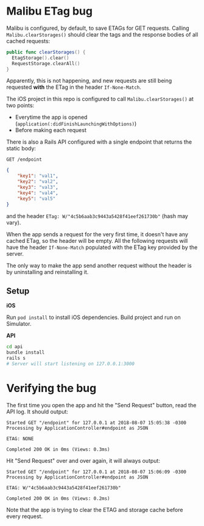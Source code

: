 # Malibu ETag bug

Malibu is configured, by default, to save ETAGs for GET requests. Calling `Malibu.clearStorages()`
should clear the tags and the response bodies of all cached requests:

```swift
public func clearStorages() {
  EtagStorage().clear()
  RequestStorage.clearAll()
}
```

Apparently, this is not happening, and new requests are still being requested **with** the ETag in
the header `If-None-Match`.

The iOS project in this repo is configured to call `Malibu.clearStorages()` at two points:
* Everytime the app is opened (`application(:didFinishLaunchingWithOptions)`)
* Before making each request

There is also a Rails API configured with a single endpoint that returns the static body:
```
GET /endpoint
```
```json
{
    "key1": "val1",
    "key2": "val2",
    "key3": "val3",
    "key4": "val4",
    "key5": "val5"
}
```

and the header `ETag: W/"4c5b6aab3c9443a5428f41eef261730b"` (hash may vary).

When the app sends a request for the very first time, it doesn't have any cached ETag, so the header
will be empty. All the following requests will have the header `If-None-Match` populated with the
ETag key provided by the server.

The only way to make the app send another request without the header is by uninstalling and
reinstalling it.

## Setup

**iOS**

Run `pod install` to install iOS dependencies. Build project and run on Simulator.

**API**

```bash
cd api
bundle install
rails s
# Server will start listening on 127.0.0.1:3000
```

# Verifying the bug
The first time you open the app and hit the "Send Request" button, read the API log. It should
output:

```
Started GET "/endpoint" for 127.0.0.1 at 2018-08-07 15:05:38 -0300
Processing by ApplicationController#endpoint as JSON

ETAG: NONE

Completed 200 OK in 0ms (Views: 0.3ms)
```

Hit "Send Request" over and over again, it will always output:
```
Started GET "/endpoint" for 127.0.0.1 at 2018-08-07 15:06:09 -0300
Processing by ApplicationController#endpoint as JSON

ETAG: W/"4c5b6aab3c9443a5428f41eef261730b"

Completed 200 OK in 0ms (Views: 0.2ms)
```

Note that the app is trying to clear the ETAG and storage cache before every request.